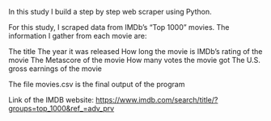 In this study I build a step by step web scraper using Python.

For this study, I scraped data from IMDb’s “Top 1000” movies. The information I gather from each movie are:

The title
The year it was released
How long the movie is
IMDb’s rating of the movie
The Metascore of the movie
How many votes the movie got
The U.S. gross earnings of the movie

The file movies.csv is the final output of the program

Link of the IMDB website: https://www.imdb.com/search/title/?groups=top_1000&ref_=adv_prv
